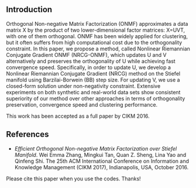 ## Introduction

Orthogonal Non-negative Matrix Factorization (ONMF) approximates a data matrix X by the product of two lower-dimensional factor matrices: X=UVT, with one of them orthogonal. ONMF has been widely applied for clustering, but it often suffers from high computational cost due to the orthogonality constraint. In this paper, we propose a method, called Nonlinear Riemannian Conjugate Gradient ONMF (NRCG-ONMF), which updates U and V alternatively and preserves the orthogonality of U while achieving fast convergence speed. Specifically, in order to update U, we develop a Nonlinear Riemannian Conjugate Gradient (NRCG) method on the Stiefel manifold using Barzilai-Borwein (BB) step size. For updating V, we use a closed-form solution under non-negativity constraint. Extensive experiments on both synthetic and real-world data sets show consistent superiority of our method over other approaches in terms of orthogonality preservation, convergence speed and clustering performance.

This work has been accepted as a full paper by CIKM 2016. 



## References
- *Efficient Orthogonal Non-negative Matrix Factorization over Stiefel Manifold*. Wei Emma Zhang, Mingkui Tan, Quan Z. Sheng, Lina Yao and Qinfeng Shi. The 25th ACM International Conference on Information and Knowledge Management (CIKM 2017), Indianapolis, USA, October 2016.

Please cite this paper when you use the codes. Thanks!